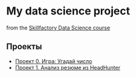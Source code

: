 # My data science project
from the [Skillfactory Data Science course](https://skillfactory.ru/data-scientist)

## Проекты

* [Проект 0. Игра: Угадай число](https://github.com/Oleg0PYTHON/sf_data_science/tree/main/project_0)
* [Проект 1. Анализ резюме из HeadHunter](https://github.com/Oleg0PYTHON/sf_data_science/tree/main/project_1)

